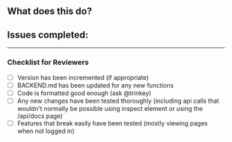 ## What does this do?
<!-- add a short description of what this changes -->

## Issues completed:
<!-- add a list off issues completed in a list format -->

---
### Checklist for Reviewers
- [ ] Version has been incremented (if appropriate)
- [ ] BACKEND.md has been updated for any new functions
- [ ] Code is formatted good enough (ask @trinkey)
- [ ] Any new changes have been tested thoroughly (including api calls that wouldn't normally be possible using inspect element or using the /api/docs page)
- [ ] Features that break easily have been tested (mostly viewing pages when not logged in)
